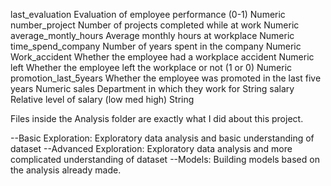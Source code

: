 last_evaluation       Evaluation of employee performance (0-1)                 Numeric
number_project        Number of projects completed while at work               Numeric
average_montly_hours  Average monthly hours at workplace                       Numeric
time_spend_company    Number of years spent in the company                     Numeric
Work_accident         Whether the employee had a workplace accident            Numeric
left                  Whether the employee left the workplace or not (1 or 0)  Numeric
promotion_last_5years Whether the employee was promoted in the last five years Numeric
sales                 Department in which they work for                        String
salary                Relative level of salary (low med high)                  String
  
Files inside the Analysis folder are exactly what I did about this project.

--Basic Exploration: Exploratory data analysis and basic understanding of dataset
--Advanced Exploration: Exploratory data analysis and more complicated understanding of dataset
--Models: Building models based on the analysis already made.
